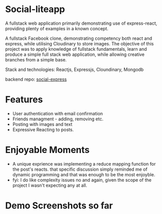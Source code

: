 # Social-liteapp
A fullstack web application primarily demonstrating use of express-react, providing plenty of examples in a known concept.

A fullstack Facebook clone, demonstrating competency both react and express, while utilising Cloudinary to store images.
The objective of this project was to apply knowledge of fullstack fundamentals, learn and produce a simple full stack web application, while allowing creative branches from a simple base.

Stack and technologies: Reactjs, Expressjs, Cloundinary, Mongodb

backend repo: [social-express](https://github.com/emcleandev/Social-express)

# Features
- User authentication with email confirmation
- Friends managment - adding, removing etc.
- Posting with images and text
- Expressive Reacting to posts.


# Enjoyable Moments
- A unique exprience was implementing a reduce mapping function for the post's reacts. that specific discussion simply reminded me of dynamic programming and that was enough to be the most enjoyble.
- fyi: I do like complexity issues no and again, given the scope of the project I wasn't expecting any at all.  

# Demo Screenshots so far 
